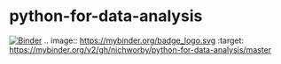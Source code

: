 # python-for-data-analysis
[![Binder](https://mybinder.org/badge_logo.svg)](https://mybinder.org/v2/gh/nichworby/python-for-data-analysis/master)
.. image:: https://mybinder.org/badge_logo.svg
 :target: https://mybinder.org/v2/gh/nichworby/python-for-data-analysis/master
